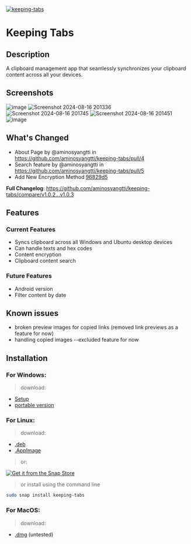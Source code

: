 <a href="https://snapcraft.io/keeping-tabs">
  <img alt="keeping-tabs" src="https://snapcraft.io/keeping-tabs/badge.svg" />
</a>

# Keeping Tabs

## Description

 A clipboard management app that seamlessly synchronizes your clipboard content across all your devices.
 

## Screenshots

![image](https://github.com/user-attachments/assets/054ee953-7c3f-49b5-b78b-6a564b140dfc)
![Screenshot 2024-08-16 201336](https://github.com/user-attachments/assets/4ca071fc-1078-4cd4-8563-89a3c3447bf8)
![Screenshot 2024-08-16 201745](https://github.com/user-attachments/assets/5a2a4f72-5ef3-47b2-a3a6-5c65ff329857)
![Screenshot 2024-08-16 201451](https://github.com/user-attachments/assets/fe7edc39-8c6a-4366-8309-4222c7ffe5f6)
![image](https://github.com/user-attachments/assets/5b620ea2-3628-44d8-a03e-9a63d55e361c)


## What's Changed
* About Page by @aminosyangtti in https://github.com/aminosyangtti/keeping-tabs/pull/4
* Search feature by @aminosyangtti in https://github.com/aminosyangtti/keeping-tabs/pull/5
* Add New Encryption Method [96829d5](https://github.com/aminosyangtti/keeping-tabs/commit/96829d557758239b3f4ab874d9171224547f9c9b)

**Full Changelog**: https://github.com/aminosyangtti/keeping-tabs/compare/v1.0.2...v1.0.3

## Features

### Current Features

- Syncs clipboard across all Windows and Ubuntu desktop devices
- Can handle texts and hex codes
- Content encryption
- Clipboard content search
  
### Future Features

- Android version
- Filter content by date
  



## Known issues

   - broken preview images for copied links (removed link previews as a feature for now)
   - handling copied images --excluded feature for now

    

## Installation

 ### For Windows:
  > download: 
   - [Setup](https://github.com/aminosyangtti/keeping-tabs/releases/download/v1.0.4/Keeping-Tabs-Setup-1.0.4.exe)
   - [portable version](https://github.com/aminosyangtti/keeping-tabs/releases/download/v1.0.4/Keeping-Tabs-1.0.4.exe)
    
 ### For Linux:
  
  > download: 
  - [.deb](https://github.com/aminosyangtti/keeping-tabs/releases/download/v1.0.4/keeping-tabs_1.0.4_amd64.deb)
  - [.AppImage](https://github.com/aminosyangtti/keeping-tabs/releases/download/v1.0.4/Keeping.Tabs-1.0.4.AppImage)
    
  > or:

   <a href="https://snapcraft.io/keeping-tabs"><img alt="Get it from the Snap Store" src="https://snapcraft.io/static/images/badges/en/snap-store-black.svg" /></a>

  > or install using the command line
  ```bash
sudo snap install keeping-tabs
```


 ### For MacOS:
  
  > download: 
  - [.dmg](https://github.com/aminosyangtti/keeping-tabs/releases/download/v1.0.4/Keeping-Tabs-1.0.4-arm64.dmg) (untested)
